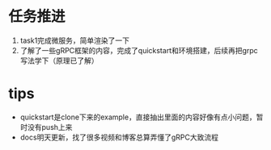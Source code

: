 # 任务推进
1. task1完成微服务，简单渲染了一下
2. 了解了一些gRPC框架的内容，完成了quickstart和环境搭建，后续再把grpc写法学下（原理已了解）
# tips
* quickstart是clone下来的example，直接抽出里面的内容好像有点小问题，暂时没有push上来
* docs明天更新，找了很多视频和博客总算弄懂了gRPC大致流程